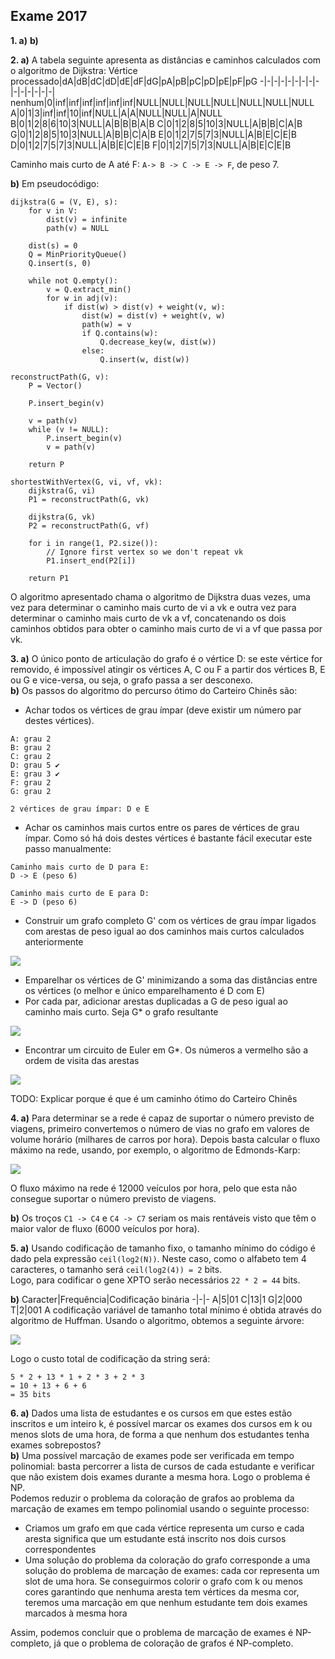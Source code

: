 ## Exame 2017

**1. a)**
**b)**

**2. a)** A tabela seguinte apresenta as distâncias e caminhos calculados com o algoritmo de Dijkstra:
Vértice processado|dA|dB|dC|dD|dE|dF|dG|pA|pB|pC|pD|pE|pF|pG
-|-|-|-|-|-|-|-|-|-|-|-|-|-|-|
nenhum|0|inf|inf|inf|inf|inf|inf|NULL|NULL|NULL|NULL|NULL|NULL|NULL
A|0|1|3|inf|inf|10|inf|NULL|A|A|NULL|NULL|A|NULL
B|0|1|2|8|6|10|3|NULL|A|B|B|B|A|B
C|0|1|2|8|5|10|3|NULL|A|B|B|C|A|B
G|0|1|2|8|5|10|3|NULL|A|B|B|C|A|B
E|0|1|2|7|5|7|3|NULL|A|B|E|C|E|B
D|0|1|2|7|5|7|3|NULL|A|B|E|C|E|B
F|0|1|2|7|5|7|3|NULL|A|B|E|C|E|B

Caminho mais curto de A até F: `A-> B -> C -> E -> F`, de peso 7.

**b)** Em pseudocódigo:
```
dijkstra(G = (V, E), s):
    for v in V:
        dist(v) = infinite
        path(v) = NULL
    
    dist(s) = 0
    Q = MinPriorityQueue()
    Q.insert(s, 0)

    while not Q.empty():
        v = Q.extract_min()
        for w in adj(v):
            if dist(w) > dist(v) + weight(v, w):
                dist(w) = dist(v) + weight(v, w)
                path(w) = v
                if Q.contains(w):
                    Q.decrease_key(w, dist(w))
                else:
                    Q.insert(w, dist(w))

reconstructPath(G, v):
    P = Vector()

    P.insert_begin(v)

    v = path(v)
    while (v != NULL):
        P.insert_begin(v)
        v = path(v)
    
    return P

shortestWithVertex(G, vi, vf, vk):
    dijkstra(G, vi)
    P1 = reconstructPath(G, vk)

    dijkstra(G, vk)
    P2 = reconstructPath(G, vf)

    for i in range(1, P2.size()):
        // Ignore first vertex so we don't repeat vk
        P1.insert_end(P2[i])

    return P1
```

O algoritmo apresentado chama o algoritmo de Dijkstra duas vezes, uma vez para determinar o caminho mais curto de vi a vk e outra vez para determinar o caminho mais curto de vk a vf, concatenando os dois caminhos obtidos para obter o caminho mais curto de vi a vf que passa por vk.

**3. a)** O único ponto de articulação do grafo é o vértice D: se este vértice for removido, é impossível atingir os vértices A, C ou F a partir dos vértices B, E ou G e vice-versa, ou seja, o grafo passa a ser desconexo.  
**b)** Os passos do algoritmo do percurso ótimo do Carteiro Chinês são:
* Achar todos os vértices de grau ímpar (deve existir um número par destes vértices).
```
A: grau 2
B: grau 2
C: grau 2
D: grau 5 ✔️
E: grau 3 ✔️
F: grau 2
G: grau 2

2 vértices de grau ímpar: D e E
```
* Achar os caminhos mais curtos entre os pares de vértices de grau ímpar. Como só há dois destes vértices é bastante fácil executar este passo manualmente:
```
Caminho mais curto de D para E:
D -> E (peso 6)

Caminho mais curto de E para D:
E -> D (peso 6)
```
* Construir um grafo completo G' com os vértices de grau ímpar ligados com arestas de peso igual ao dos caminhos mais curtos calculados anteriormente

![](Imagens/CarteiroChinesGL.png)

* Emparelhar os vértices de G' minimizando a soma das distâncias entre os vértices (o melhor e único emparelhamento é D com E)
* Por cada par, adicionar arestas duplicadas a G de peso igual ao caminho mais curto. Seja G* o grafo resultante

![](Imagens/CarteiroChinesGS.png)

* Encontrar um circuito de Euler em G*. Os números a vermelho são a ordem de visita das arestas

![](Imagens/CircuitoEuler.png)

TODO: Explicar porque é que é um caminho ótimo do Carteiro Chinês

**4. a)** Para determinar se a rede é capaz de suportar o número previsto de viagens, primeiro convertemos o número de vias no grafo em valores de volume horário (milhares de carros por hora). Depois basta calcular o fluxo máximo na rede, usando, por exemplo, o algoritmo de Edmonds-Karp:

![](Imagens/FluxoVeiculos.jpg)

O fluxo máximo na rede é 12000 veículos por hora, pelo que esta não consegue suportar o número previsto de viagens.

**b)** Os troços `C1 -> C4` e `C4 -> C7` seriam os mais rentáveis visto que têm o maior valor de fluxo (6000 veículos por hora).

**5. a)** Usando codificação de tamanho fixo, o tamanho mínimo do código é dado pela expressão `ceil(log2(N))`. Neste caso, como o alfabeto tem 4 caracteres, o tamanho será `ceil(log2(4)) = 2` bits.  
Logo, para codificar o gene XPTO serão necessários `22 * 2 = 44` bits.

**b)** 
Caracter|Frequência|Codificação binária
-|-|-
A|5|01
C|13|1
G|2|000
T|2|001
A codificação variável de tamanho total mínimo é obtida através do algoritmo de Huffman. Usando o algoritmo, obtemos a seguinte árvore:

![](Imagens/Huffman2017.png)

Logo o custo total de codificação da string será:
```
5 * 2 + 13 * 1 + 2 * 3 + 2 * 3
= 10 + 13 + 6 + 6
= 35 bits
```

**6. a)** Dados uma lista de estudantes e os cursos em que estes estão inscritos e um inteiro k, é possível marcar os exames dos cursos em k ou menos slots de uma hora, de forma a que nenhum dos estudantes tenha exames sobrepostos?  
**b)** Uma possível marcação de exames pode ser verificada em tempo polinomial: basta percorrer a lista de cursos de cada estudante e verificar que não existem dois exames durante a mesma hora. Logo o problema é NP.  
Podemos reduzir o problema da coloração de grafos ao problema da marcação de exames em tempo polinomial usando o seguinte processo:

* Criamos um grafo em que cada vértice representa um curso e cada aresta significa que um estudante está inscrito nos dois cursos correspondentes
* Uma solução do problema da coloração do grafo corresponde a uma solução do problema de marcação de exames: cada cor representa um slot de uma hora. Se conseguirmos colorir o grafo com k ou menos cores garantindo que nenhuma aresta tem vértices da mesma cor, teremos uma marcação em que nenhum estudante tem dois exames marcados à mesma hora

Assim, podemos concluir que o problema de marcação de exames é NP-completo, já que o problema de coloração de grafos é NP-completo.